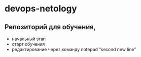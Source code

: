 # devops-netology
## Репозиторий для обучения, 
- начальный этап
- старт обучения
- редактирование через команду notepad
"second new line" 
